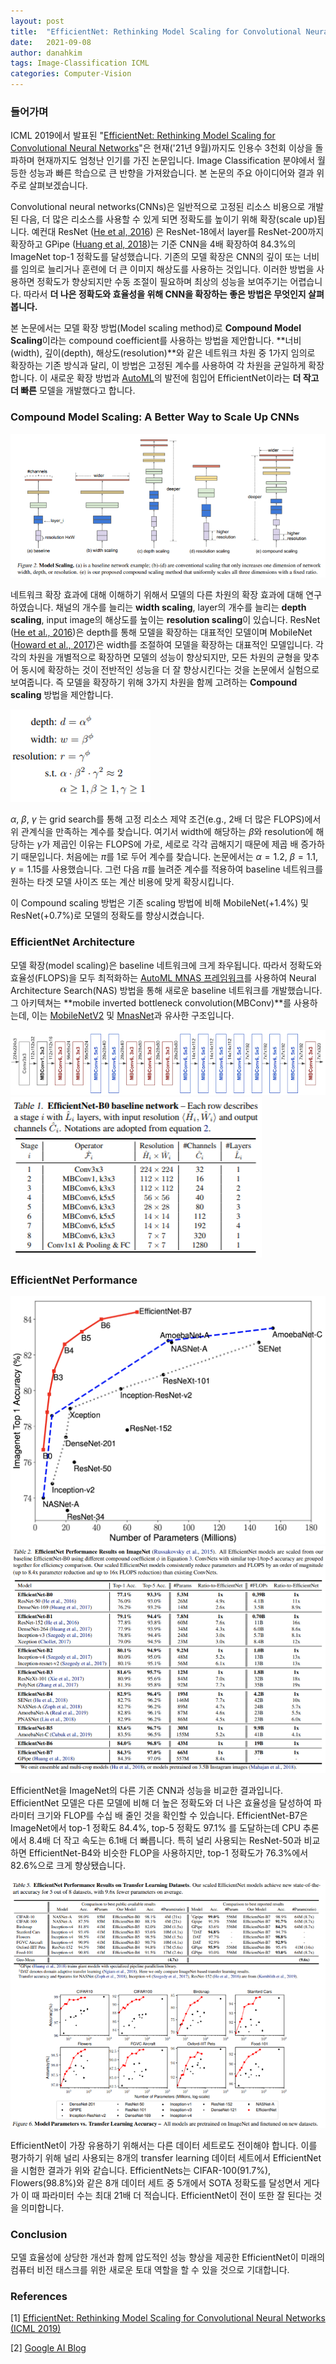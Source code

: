```yaml
---
layout: post
title:  "EfficientNet: Rethinking Model Scaling for Convolutional Neural Networks (ICML 2019)"
date:   2021-09-08
author: danahkim
tags: Image-Classification ICML
categories: Computer-Vision
---
```






### 들어가며

ICML 2019에서 발표된 "[EfficientNet: Rethinking Model Scaling for Convolutional Neural Networks](https://arxiv.org/abs/1905.11946)"은 현재('21년 9월)까지도 인용수 3천회 이상을 돌파하며 현재까지도 엄청난 인기를 가진 논문입니다. Image Classification 분야에서 월등한 성능과 빠른 학습으로 큰 반향을 가져왔습니다. 본 논문의 주요 아이디어와 결과 위주로 살펴보겠습니다.

Convolutional neural networks(CNNs)은 일반적으로 고정된 리소스 비용으로 개발된 다음, 더 많은 리소스를 사용할 수 있게 되면 정확도를 높이기 위해 확장(scale up)됩니다. 예컨대 ResNet ([He et al, 2016](https://arxiv.org/abs/1512.03385)) 은 ResNet-18에서 layer를 ResNet-200까지 확장하고 GPipe ([Huang et al, 2018](https://arxiv.org/abs/1811.06965))는 기준 CNN을 4배 확장하여 84.3%의 ImageNet top-1 정확도를 달성했습니다. 기존의 모델 확장은 CNN의 깊이 또는 너비를 임의로 늘리거나 훈련에 더 큰 이미지 해상도를 사용하는 것입니다. 이러한 방법을 사용하면 정확도가 향상되지만 수동 조절이 필요하며 최상의 성능을 보여주기는 어렵습니다. 따라서 **더 나은 정확도와 효율성을 위해 CNN을 확장하는 좋은 방법은 무엇인지 살펴봅니다.**

본 논문에서는 모델 확장 방법(Model scaling method)로 **Compound Model Scaling**이라는 compound coefficient를 사용하는 방법을 제안합니다. **너비(width), 깊이(depth), 해상도(resolution)**와 같은 네트워크 차원 중 1가지 임의로 확장하는 기존 방식과 달리, 이 방법은 고정된 계수를 사용하여 각 차원을 균일하게 확장합니다. 이 새로운 확장 방법과 [AutoML](https://arxiv.org/abs/1807.11626)의 발전에 힘입어 EfficientNet이라는 **더 작고 더 빠른** 모델을 개발했다고 합니다.



### Compound Model Scaling: A Better Way to Scale Up CNNs

<img src="/assets/images/EfficientNet/image1.png" />

네트워크 확장 효과에 대해 이해하기 위해서 모델의 다른 차원의 확장 효과에 대해 연구하였습니다. 채널의 개수를 늘리는 **width scaling**, layer의 개수를 늘리는 **depth scaling**, input image의 해상도를 높이는 **resolution scaling**이 있습니다. ResNet ([He et al., 2016](https://arxiv.org/abs/1512.03385))은 depth를 통해 모델을 확장하는 대표적인 모델이며 MobileNet ([Howard et al., 2017](https://arxiv.org/abs/1704.04861))은 width를 조절하여 모델을 확장하는 대표적인 모델입니다. 각각의 차원을 개별적으로 확장하면 모델의 성능이 향상되지만, 모든 차원의 균형을 맞추어 동시에 확장하는 것이 전반적인 성능을 더 잘 향상시킨다는 것을 논문에서 실험으로 보여줍니다. 즉 모델을 확장하기 위해 3가지 차원을 함께 고려하는 **Compound scaling** 방법을 제안합니다.

<img src="/assets/images/EfficientNet/image2.png" />

$\alpha$, $\beta$, $\gamma$ 는 grid search를 통해 고정 리소스 제약 조건(e.g., 2배 더 많은 FLOPS)에서 위 관계식을 만족하는 계수를 찾습니다. 여기서 width에 해당하는 $\beta$와 resolution에 해당하는 $\gamma$가 제곱인 이유는 FLOPS에 가로, 세로로 각각 곱해지기 때문에 제곱 배 증가하기 때문입니다. 처음에는 $\pi$를 1로 두어 계수를 찾습니다. 논문에서는 $\alpha=1.2$, $\beta=1.1$, $\gamma=1.15$를 사용했습니다. 그런 다음 $\pi$를 늘려준 계수를 적용하여 baseline 네트워크를 원하는 타겟 모델 사이즈 또는 계산 비용에 맞게 확장시킵니다.

이 Compound scaling 방법은 기존 scaling 방법에 비해 MobileNet(+1.4%) 및 ResNet(+0.7%)로 모델의 정확도를 향상시켰습니다.



### EfficientNet Architecture

모델 확장(model scaling)은 baseline 네트워크에 크게 좌우됩니다. 따라서 정확도와 효율성(FLOPS)을 모두 최적화하는 [AutoML MNAS 프레임워크](https://arxiv.org/abs/1807.11626)를 사용하여 Neural Architecture Search(NAS) 방법을 통해 새로운 baseline 네트워크를 개발했습니다. 그 아키텍쳐는 **mobile inverted bottleneck convolution(MBConv)**를 사용하는데, 이는 [MobileNetV2](https://arxiv.org/abs/1801.04381) 및 [MnasNet](https://arxiv.org/abs/1807.11626)과 유사한 구조입니다.

<img src="/assets/images/EfficientNet/image3.png" />

<img src="/assets/images/EfficientNet/image4.png" />



### EfficientNet Performance

<img src="/assets/images/EfficientNet/image5.png" />

<img src="/assets/images/EfficientNet/image6.png" />

EfficientNet을 ImageNet의 다른 기존 CNN과 성능을 비교한 결과입니다. EfficientNet 모델은 다른 모델에 비해 더 높은 정확도와 더 나은 효율성을 달성하여 파라미터 크기와 FLOP를 수십 배 줄인 것을 확인할 수 있습니다. EfficientNet-B7은 ImageNet에서 top-1 정확도 84.4%, top-5 정확도 97.1% 를 도달하는데 CPU 추론에서 8.4배 더 작고 속도는 6.1배 더 빠릅니다. 특히 널리 사용되는 ResNet-50과 비교하면 EfficientNet-B4와 비슷한 FLOP을 사용하지만, top-1 정확도가 76.3%에서 82.6%으로 크게 향상됐습니다.

<img src="/assets/images/EfficientNet/image7.png" />

EfficientNet이 가장 유용하기 위해서는 다른 데이터 세트로도 전이해야 합니다. 이를 평가하기 위해 널리 사용되는 8개의 transfer learning 데이터 세트에서 EfficientNet을 시험한 결과가 위와 같습니다. EfficientNets는 CIFAR-100(91.7%), Flowers(98.8%)와 같은 8개 데이터 세트 중 5개에서 SOTA 정확도를 달성면서 게다가 이 때 파라미터 수는 최대 21배 더 적습니다. EfficientNet이 전이 또한 잘 된다는 것을 의미합니다.



### Conclusion

모델 효율성에 상당한 개선과 함께 압도적인 성능 향상을 제공한 EfficientNet이 미래의 컴퓨터 비전 태스크를 위한 새로운 토대 역할을 할 수 있을 것으로 기대합니다. 



### References

[1] [EfficientNet: Rethinking Model Scaling for Convolutional Neural Networks (ICML 2019)](https://arxiv.org/abs/1905.11946)

[2] [Google AI Blog](https://ai.googleblog.com/2019/05/efficientnet-improving-accuracy-and.html)

